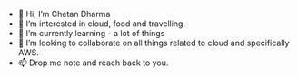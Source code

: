 - 👋 Hi, I’m Chetan Dharma
- 👀 I’m interested in cloud, food and travelling. 
- 🌱 I’m currently learning - a lot of things 
- 💞️ I’m looking to collaborate on all things related to cloud and specifically AWS. 
- 📫 Drop me note and reach back to you. 

<!---
cdharma/cdharma is a ✨ special ✨ repository because its `README.md` (this file) appears on your GitHub profile.
You can click the Preview link to take a look at your changes.
--->
